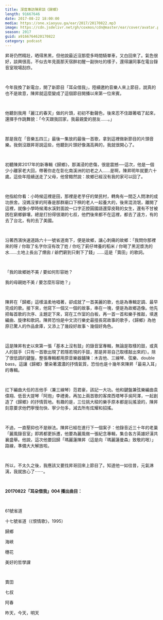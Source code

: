 ```yaml
---
title: 深度專訪陳昇談《歸鄉》
length: 91667646
date: 2017-08-22 18:00:00
media: https://one.xiaoyuu.ga/ear/2017/20170822.mp3
image: https://cdn.jsdelivr.net/gh/coxmos/cdn@master/ear/cover/avatar.png
season: 2017
guid: a9166764620170822
category: podcast
---
```


<p>昇哥仍然精壯，晒得黑黑，但他說最近沒那麼多時間騎單車，又白回來了。氣色很好，談興很高，不似去年見面那天宿醉初醒一副快吐的樣子，還得讓同事在電台錄音室現場刮痧。</p>
<br/>
<p>今年我換了新電台，開了新節目「耳朵借我」，陸續邀約音樂人來上節目，說真的也不是故意，陳昇就這麼變成了這個節目開播以來第一位來賓。</p>
<br/>
<p>他聽到我用「麗江的春天」做的片頭，初初不動聲色，後來忍不住跟著唱了起來，還揮手作跳舞貌：「今天跟我回家，我最親愛的朋友……。」</p>
<br/>
<p>那是我在「音樂五四三」最後一集放的最後一首歌，拿到這裡做新節目的片頭音樂。我倒沒跟昇哥說這些，他聽到片頭好像滿高興的，我就很開心了。</p>
<br/>
<p>初聽陳昇2017年的新專輯《歸鄉》，那滿浸的悲傷，很是震撼──這次，他是一個少小離家老大回，帶著你走在彰化南溪洲的初老之人……是啊，陳昇明年就要六十歲。這些年陸續送走了父母，他曾黯然說：故鄉已經沒有我的家可以回了。</p>
<br/>
<p>他指給你看：小時候這裡是田，那裡是老芋仔的榮民村，轉角有一間乏人問津的成功旅舍。沒媽沒爹的阿春是那群廟口下棋的老人一起養大的，後來混流氓，離開了這裡，就像小學時候濁水溪對面說一口字正腔圓國語還穿皮鞋的女生，還有不甘被困在窮鄉僻壤，總是打扮得很潮的七叔，他們後來都不在這裡，都去了遠方，有的去了台北，有的去了美國。</p>
<br/>
<p>沿著西濱快速道路六十一號省道南下，便是故鄉，讓心刺痛的故鄉：「我問你那裡來的呀 / 你取了名字你沒有改了姓 / 你吃了莿仔埤養的稻米 / 你喝了黑泥漿洗的水……土地上長出了煙囱 / 爺們窮到只剩下了錢」……這是「賣田」的歌詞。</p>
<br/>
<p>「我的故鄉她不美 / 要如何形容她？</p>
<p>我的母親她不美 / 要怎麼形容她？」</p>
<br/>
<p>陳昇在「歸鄉」這樣溫柔地唱著，卻成就了一首美麗的歌，也是為專輯定調、最早完成的歌。接下來，他寫下一個又一個的故事，串在一塊，便是為故鄉造像。他先把每首歌的次序、主題定下來，寫在工作室的白板，再一首一首和樂手推敲，填進編曲、旋律和歌詞。陳昇恐怕是中文流行樂史最擅長寫故事的歌手，《歸鄉》為他原已驚人的作品倉庫，又添上了幾段好故事丶幾個好角色。</p>
<br/>
<p>這是陳昇有史以來第一張「基本上沒有鼓」的錄音室專輯，無論是取樣的鼓，或真人的鼓手（只有一首歌出現了若隱若現的手鼓，那是昇哥自己取樣敲出來的）。除了很低調的鍵盤，整張專輯都用原音樂器鋪陳：木吉他、三線琴、弦樂、double bass，這讓《歸鄉》暈染著濃濃的抒情氣質，恐怕也是十幾年來陳昇「最易入耳」的專輯。</p>
<br/>
<p>扛下編曲大任的吉他手（兼三線琴）范君豪，該記一大功。他和鍵盤兼弦樂編曲袁偉翔、低音大提琴「阿炮」李禮勇，再加上兩首歌的客席西塔琴手吳阿澤，一起創造了《歸鄉》的抒情質地。有趣的是，三位挑大樑的樂手原本都是玩搖滾的，陳昇刻意要求他們寧慢勿快、寧少勿多，減去所有炫耀和招搖。</p>
<br/>
<p>不過，一直壓抑也不是辦法。陳昇已經在進行下一個案子：他錄音近三十年的老巢「麗風錄音室」即將都更拆遷，他要為麗風做一張紀念專輯，集合各方英雄好漢共襄盛舉。他說，這次他要回歸「瑪麗蓮陳昇（這是向『瑪麗蓮曼森』致敬的哏）」路線，準備大大解放啦。</p>
<br/>
<p>所以，不太久之後，我應該又要找昇哥回來上節目了。知道他一如往昔，元氣淋漓，我就放心了⋯⋯。</p>
</p>
<br/>
<p><strong>20170822「耳朵借我」004 播出曲目：</strong></p>
<br/>
<p>61號省道</p>
<p>十七號省道（《恨情歌》，1995）</p>
<p>歸鄉</p>
<p>海峽</p>
<p>穗花</p>
<p>美好的哲學課</p>
<br/>
<p>賣田</p>
<p>七叔</p>
<p>阿春</p>
<p>昨天，今天，明天</p>
<p>

</p> <br/>
